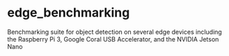 # edge_benchmarking
Benchmarking suite for object detection on several edge devices including the Raspberry Pi 3, Google Coral USB Accelerator, and the NVIDIA Jetson Nano
